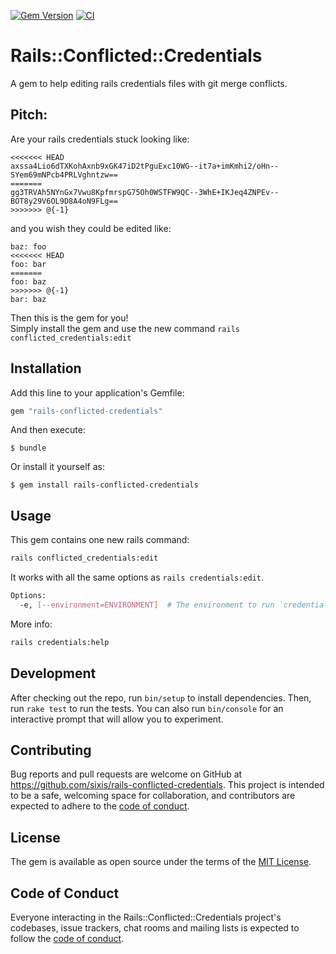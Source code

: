 [![Gem Version](https://badge.fury.io/rb/rails-conflicted-credentials.svg)](https://badge.fury.io/rb/rails-conflicted-credentials)
[![CI](https://github.com/SixiS/rails-conflicted-credentials/actions/workflows/ci.yml/badge.svg)](https://github.com/SixiS/rails-conflicted-credentials/actions/workflows/ci.yml)

# Rails::Conflicted::Credentials

A gem to help editing rails credentials files with git merge conflicts.

## Pitch:

Are your rails credentials stuck looking like:
```
<<<<<<< HEAD
axssa4Lio6dTXKohAxnb9xGK47iD2tPguExc10WG--it7a+imKmhi2/oHn--SYem69mNPcb4PRLVghntzw==
=======
gg3TRVAh5NYnGx7Vwu8KpfmrspG75Oh0WSTFW9QC--3WhE+IKJeq4ZNPEv--BOT8y29V6OL9D8A4oN9FLg==
>>>>>>> @{-1}
```

and you wish they could be edited like:
```
baz: foo
<<<<<<< HEAD
foo: bar
=======
foo: baz
>>>>>>> @{-1}
bar: baz
```

Then this is the gem for you!  
Simply install the gem and use the new command `rails conflicted_credentials:edit`

## Installation

Add this line to your application's Gemfile:
```ruby
gem "rails-conflicted-credentials"
```
And then execute:

    $ bundle

Or install it yourself as:

    $ gem install rails-conflicted-credentials

## Usage

This gem contains one new rails command:

```bash
rails conflicted_credentials:edit
```

It works with all the same options as `rails credentials:edit`.
```bash
Options:
  -e, [--environment=ENVIRONMENT]  # The environment to run `credentials` in (e.g. test / development / production).
```

More info:
```bash
rails credentials:help
```

## Development

After checking out the repo, run `bin/setup` to install dependencies. Then, run `rake test` to run the tests. You can also run `bin/console` for an interactive prompt that will allow you to experiment.

## Contributing

Bug reports and pull requests are welcome on GitHub at https://github.com/sixis/rails-conflicted-credentials. This project is intended to be a safe, welcoming space for collaboration, and contributors are expected to adhere to the [code of conduct](https://github.com/sixis/rails-conflicted-credentials/blob/master/CODE_OF_CONDUCT.md).

## License

The gem is available as open source under the terms of the [MIT License](https://opensource.org/licenses/MIT).

## Code of Conduct

Everyone interacting in the Rails::Conflicted::Credentials project's codebases, issue trackers, chat rooms and mailing lists is expected to follow the [code of conduct](https://github.com/sixis/rails-conflicted-credentials/blob/master/CODE_OF_CONDUCT.md).
